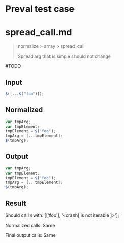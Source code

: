 # Preval test case

# spread_call.md

> normalize > array > spread_call
>
> Spread arg that is simple should not change

#TODO

## Input

`````js filename=intro
$([...$("foo")]);
`````

## Normalized

`````js filename=intro
var tmpArg;
var tmpElement;
tmpElement = $('foo');
tmpArg = [...tmpElement];
$(tmpArg);
`````

## Output

`````js filename=intro
var tmpArg;
var tmpElement;
tmpElement = $('foo');
tmpArg = [...tmpElement];
$(tmpArg);
`````

## Result

Should call `$` with:
[['foo'], '<crash[ <ref> is not iterable ]>'];

Normalized calls: Same

Final output calls: Same

